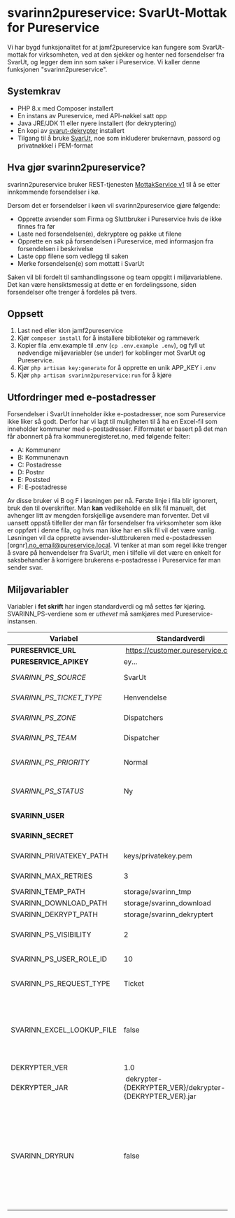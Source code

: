 # svarinn2pureservice: SvarUt-Mottak for Pureservice

Vi har bygd funksjonalitet for at jamf2pureservice kan fungere som SvarUt-mottak for virksomheten, ved at den sjekker og henter ned forsendelser fra SvarUt, og legger dem inn som saker i Pureservice. Vi kaller denne funksjonen "svarinn2pureservice".

## Systemkrav

- PHP 8.x med Composer installert
- En instans av Pureservice, med API-nøkkel satt opp
- Java JRE/JDK 11 eller nyere installert (for dekryptering)
- En kopi av [svarut-dekrypter](https://github.com/DirektoratetForByggkvalitet/svarut-dekrypter.git) installert
- Tilgang til å bruke [SvarUt](https://www.ks.no/svarut/), noe som inkluderer brukernavn, passord og privatnøkkel i PEM-format

## Hva gjør svarinn2pureservice?

svarinn2pureservice bruker REST-tjenesten [MottakService v1](https://developers.fiks.ks.no/svarut/integrasjon/mottaksservice-rest/) til å se etter innkommende forsendelser i kø.

Dersom det er forsendelser i køen vil svarinn2pureservice gjøre følgende:

- Opprette avsender som Firma og Sluttbruker i Pureservice hvis de ikke finnes fra før
- Laste ned forsendelsen(e), dekryptere og pakke ut filene
- Opprette en sak på forsendelsen i Pureservice, med informasjon fra forsendelsen i beskrivelse
- Laste opp filene som vedlegg til saken
- Merke forsendelsen(e) som mottatt i SvarUt

Saken vil bli fordelt til samhandlingssone og team oppgitt i miljøvariablene. Det kan være hensiktsmessig at dette er en fordelingssone, siden forsendelser ofte trenger å fordeles på tvers.

## Oppsett

1. Last ned eller klon jamf2pureservice
2. Kjør `composer install` for å installere biblioteker og rammeverk
3. Kopier fila .env.example til .env (`cp .env.example .env`), og fyll ut nødvendige miljøvariabler (se under) for koblinger mot SvarUt og Pureservice.
4. Kjør `php artisan key:generate` for å opprette en unik APP_KEY i .env
5. Kjør `php artisan svarinn2pureservice:run` for å kjøre 

## Utfordringer med e-postadresser

Forsendelser i SvarUt inneholder ikke e-postadresser, noe som Pureservice ikke liker så godt. Derfor har vi lagt til muligheten til å ha en Excel-fil som inneholder kommuner med e-postadresser. Filformatet er basert på det man får abonnert på fra kommuneregisteret.no, med følgende felter:

- A: Kommunenr
- B: Kommunenavn
- C: Postadresse
- D: Postnr
- E: Poststed
- F: E-postadresse

Av disse bruker vi B og F i løsningen per nå. Første linje i fila blir ignorert, bruk den til overskrifter. Man **kan** vedlikeholde en slik fil manuelt, det avhenger litt av mengden forskjellige avsendere man forventer. Det vil uansett oppstå tilfeller der man får forsendelser fra virksomheter som ikke er oppført i denne fila, og hvis man ikke har en slik fil vil det være vanlig. Løsningen vil da opprette avsender-sluttbrukeren med e-postadressen [orgnr].no_email@pureservice.local. Vi tenker at man som regel ikke trenger å svare på henvendelser fra SvarUt, men i tilfelle vil det være en enkelt for saksbehandler å korrigere brukerens e-postadresse i Pureservice før man sender svar.

## Miljøvariabler

Variabler i **fet skrift** har ingen standardverdi og må settes før kjøring. SVARINN_PS-verdiene som er *uthevet* må samkjøres med Pureservice-instansen.

| Variabel | Standardverdi | Beskrivelse |
| ----------- | ----------- | ----------- |
| **PURESERVICE_URL** | https://customer.pureservice.com | Base-adressen til Pureservice-instansen |
| **PURESERVICE_APIKEY** | ey... | API-nøkkel til Pureservice |
| *SVARINN_PS_SOURCE* | SvarUt | Navnet til kilden i Pureservice som skal brukes for SvarUt-forsendelser |
| *SVARINN_PS_TICKET_TYPE* | Henvendelse | Navn på sakstypen som skal brukes i Pureservice |
| *SVARINN_PS_ZONE* | Dispatchers | Samhandlingssone-navn som skal brukes for SvarUt-forsendelser |
| *SVARINN_PS_TEAM* | Dispatcher | Team-navn som skal brukes for SvarUt-forsendelser |
| *SVARINN_PS_PRIORITY* | Normal | Navn på prioriteten som skal settes på saken i Pureservice. Må finnes i Pureservice fra før av |
| *SVARINN_PS_STATUS* | Ny | Navn på statusen som skal settes på saken i Pureservice. Må finnes i Pureservice fra før av. |
| **SVARINN_USER** | | Brukernavn for innlogging til SvarUt MottakService |
| **SVARINN_SECRET** | | Passord for innlogging til SvarUt MottakService |
| SVARINN_PRIVATEKEY_PATH | keys/privatekey.pem | Sti til privat nøkkel for dekryptering av forsendelsesfil |
| SVARINN_MAX_RETRIES | 3 | Hvor mange ganger vi skal prøve forespørsler på nytt før vi gir opp |
| SVARINN_TEMP_PATH | storage/svarinn_tmp | Mappe for utpakking av zip-filer |
| SVARINN_DOWNLOAD_PATH | storage/svarinn_download | Mappe for nedlasting av forsendelsesfil |
| SVARINN_DEKRYPT_PATH | storage/svarinn_dekryptert | Mappe der dekryptert fil havner |
| SVARINN_PS_VISIBILITY | 2 | Setter synlighet for sluttbruker på saken som blir opprettet. Standard (2) er å sette saken "Ikke synlig" |
| SVARINN_PS_USER_ROLE_ID | 10 | Rolle-ID for brukeren som blir opprettet fra forsendelsen. Standard er sluttbruker-rollen |
| SVARINN_PS_REQUEST_TYPE | Ticket | RequestType for forespørselen. Dette er normalt ikke noe man trenger å endre fra standard |
| SVARINN_EXCEL_LOOKUP_FILE | false | Excel-fil lastet ned fra kommuneregisteret.no (inneholder kommunenavn i kolonne B og e-postadresse i kolonne F), lagret under storage (storage/{SVARINN_EXCEL_LOOKUP_FILE}). Sett til false for å slå av funksjonaliteten. |
| DEKRYPTER_VER | 1.0 | Versjonsnummer for dekrypter |
| DEKRYPTER_JAR | dekrypter-{DEKRYPTER_VER}/dekrypter-{DEKRYPTER_VER}.jar | Sti til dekrypter.jar. |
| SVARINN_DRYRUN | false | Hvis satt til true vil svarinn2pureservice laste ned forsendelser og opprette saker i Pureservice, men vil ikke merke forsendelser som mottatt eller feilet hos SvarUt. Du kan også oppgi et filnavn til en json-fil med [eksempeldata](https://developers.fiks.ks.no/svarut/integrasjon/mottaksservice-rest/) her, men den må i tilfelle inneholde 'downloadUrl' som peker til nedlastbare filer. JSON-fila skal ligge under storage i filstrukturen (storage/{SVARINN_DRYRUN}). Dette er ment å gjøre det enklere og teste funksjonaliteten før driftsetting. |

